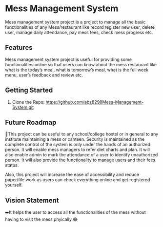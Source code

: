 # Mess Management System
Mess management system project is a project to manage all the basic functionalities of any Mess/restaurant like record register new user, delete user, manage daily attendance, pay 
mess fees, check mess progress etc.

## Features
Mess management system project is useful for providing some functionalities online so that users can know about the mess
restaurant like what is the today’s meal, what is tomorrow’s meal, what is the full week menu, user’s feedback and review etc.

## Getting Started
1. Clone the Repo: https://github.com/abz8298Mess-Management-System.git

## Future Roadmap
🤝This project can be useful to any school/college hostel or in general to any institute maintaining a mess or canteen. Security is maintained as the complete control of the system is only under the hands of an authorized person. It will enable mess managers to refer diet charts and plan. It will also enable admin to mark the attendance of a user to identify unauthorized person. It will also provide the functionality to manage users and their fees status.

Also, this project will increase the ease of accessibility and reduce paper/file work as users can check everything online and get registered yourself.

## Vision Statement
➡️It helps the user to access all the functionalities of the mess without having to visit the mess phyically.😂
